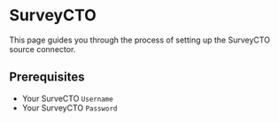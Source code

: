 # SurveyCTO

This page guides you through the process of setting up the SurveyCTO source connector.

## Prerequisites

- Your SurveCTO `Username`
- Your SurveyCTO `Password`